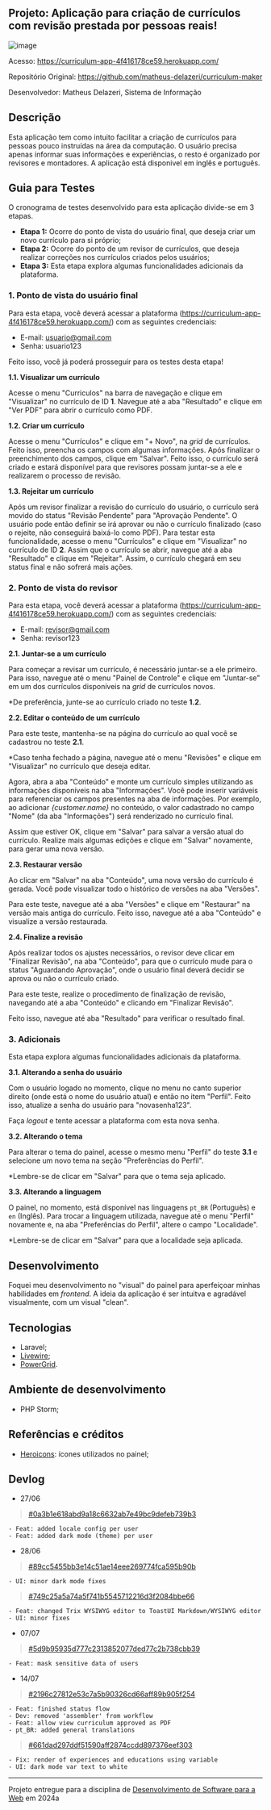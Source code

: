 ## Projeto: Aplicação para criação de currículos com revisão prestada por pessoas reais!

![image](https://github.com/elc1090/project3-2024a-matheus/assets/55641441/c7ddb893-7b05-4123-b0b7-3062d4c9e5a5)

Acesso: https://curriculum-app-4f416178ce59.herokuapp.com/

Repositório Original: https://github.com/matheus-delazeri/curriculum-maker

Desenvolvedor: Matheus Delazeri, Sistema de Informação

## Descrição
Esta aplicação tem como intuito facilitar a criação de currículos para pessoas pouco instruídas na área da computação. O usuário precisa apenas informar suas informações e experiências, o resto é organizado por revisores e montadores.
A aplicação está disponivel em inglês e português.

## Guia para Testes

O cronograma de testes desenvolvido para esta aplicação divide-se em 3 etapas. 
- **Etapa 1:** Ocorre do ponto de vista do usuário final, que deseja criar um novo currículo para si próprio;
- **Etapa 2:** Ocorre do ponto de um revisor de currículos, que deseja realizar correções nos currículos criados pelos usuários;
- **Etapa 3:** Esta etapa explora algumas funcionalidades adicionais da plataforma.

### **1. Ponto de vista do usuário final**

Para esta etapa, você deverá acessar a plataforma (https://curriculum-app-4f416178ce59.herokuapp.com/) com as seguintes credenciais:
- E-mail: usuario@gmail.com
- Senha: usuario123

Feito isso, você já poderá prosseguir para os testes desta etapa!

**1.1. Visualizar um currículo**

Acesse o menu "Curriculos" na barra de navegação e clique em "Visualizar" no currículo de ID **1**. Navegue até a aba "Resultado" e clique em "Ver PDF" para abrir o currículo como PDF.

**1.2. Criar um currículo**

Acesse o menu "Currículos" e clique em "+ Novo", na _grid_ de currículos. Feito isso, preencha os campos com algumas informações. Após finalizar o preenchimento dos campos, clique em "Salvar".
Feito isso, o currículo será criado e estará disponível para que revisores possam juntar-se a ele e realizarem o processo de revisão.

**1.3. Rejeitar um currículo**

Após um revisor finalizar a revisão do currículo do usuário, o currículo será movido do status "Revisão Pendente" para "Aprovação Pendente". O usuário pode então definir se irá aprovar ou não o currículo finalizado (caso o rejeite, não conseguirá baixá-lo como PDF).
Para testar esta funcionalidade, acesse o menu "Currículos" e clique em "Visualizar" no currículo de ID **2**. Assim que o currículo se abrir, navegue até a aba "Resultado" e clique em "Rejeitar". Assim, o currículo chegará em seu status final e não sofrerá mais ações.


### **2. Ponto de vista do revisor**

Para esta etapa, você deverá acessar a plataforma (https://curriculum-app-4f416178ce59.herokuapp.com/) com as seguintes credenciais:
- E-mail: revisor@gmail.com
- Senha: revisor123

**2.1. Juntar-se a um currículo**

Para começar a revisar um currículo, é necessário juntar-se a ele primeiro. Para isso, navegue até o menu "Painel de Controle" e clique em "Juntar-se" em um dos currículos disponíveis na _grid_ de currículos novos.

*De preferência, junte-se ao currículo criado no teste **1.2**.

**2.2. Editar o conteúdo de um currículo**

Para este teste, mantenha-se na página do currículo ao qual você se cadastrou no teste **2.1**.

*Caso tenha fechado a página, navegue até o menu "Revisões" e clique em "Visualizar" no currículo que deseja editar.

Agora, abra a aba "Conteúdo" e monte um currículo simples utilizando as informações disponíveis na aba "Informações". Você pode inserir variáveis para referenciar os campos presentes na aba de informações.
Por exemplo, ao adicionar _{customer.name}_ no conteúdo, o valor cadastrado no campo "Nome" (da aba "Informações") será renderizado no currículo final.

Assim que estiver OK, clique em "Salvar" para salvar a versão atual do currículo. Realize mais algumas edições e clique em "Salvar" novamente, para gerar uma nova versão.

**2.3. Restaurar versão**

Ao clicar em "Salvar" na aba "Conteúdo", uma nova versão do currículo é gerada. Você pode visualizar todo o histórico de versões na aba "Versões". 

Para este teste, navegue até a aba "Versões" e clique em "Restaurar" na versão mais antiga do currículo. Feito isso, navegue até a aba "Conteúdo" e visualize a versão restaurada.

**2.4. Finalize a revisão**

Após realizar todos os ajustes necessários, o revisor deve clicar em "Finalizar Revisão", na aba "Conteúdo", para que o currículo mude para o status "Aguardando Aprovação", onde o usuário final deverá decidir se aprova ou não o currículo criado.

Para este teste, realize o procedimento de finalização de revisão, navegando até a aba "Conteúdo" e clicando em "Finalizar Revisão".

Feito isso, navegue até aba "Resultado" para verificar o resultado final.


### **3. Adicionais**

Esta etapa explora algumas funcionalidades adicionais da plataforma.

**3.1. Alterando a senha do usuário**

Com o usuário logado no momento, clique no menu no canto superior direito (onde está o nome do usuário atual) e então no item "Perfil". Feito isso, atualize a senha do usuário para "novasenha123".

Faça _logout_ e tente acessar a plataforma com esta nova senha.

**3.2. Alterando o tema**

Para alterar o tema do painel, acesse o mesmo menu "Perfil" do teste **3.1** e selecione um novo tema na seção "Preferências do Perfil".

*Lembre-se de clicar em "Salvar" para que o tema seja aplicado.

**3.3. Alterando a linguagem**

O painel, no momento, está disponível nas linguagens `pt_BR` (Português) e `en` (Inglês). Para trocar a linguagem utilizada, navegue até o menu "Perfil" novamente e, na aba "Preferências do Perfil", altere o campo "Localidade".

*Lembre-se de clicar em "Salvar" para que a localidade seja aplicada.

## Desenvolvimento
Foquei meu desenvolvimento no "visual" do painel para aperfeiçoar minhas habilidades em _frontend_. A ideia da aplicação é ser intuitva e agradável visualmente, com um visual "clean".

## Tecnologias
- Laravel;
- [Livewire](https://laravel-livewire.com/);
- [PowerGrid](https://livewire-powergrid.com/).

## Ambiente de desenvolvimento
- PHP Storm;

## Referências e créditos
- [Heroicons](https://heroicons.com/): ícones utilizados no painel;

## Devlog

- 27/06

> [#0a3b1e618abd9a18c6632ab7e49bc9defeb739b3](https://github.com/matheus-delazeri/curriculum-maker/commit/0a3b1e618abd9a18c6632ab7e49bc9defeb739b3)
```
- Feat: added locale config per user
- Feat: added dark mode (theme) per user
```

- 28/06

> [#89cc5455bb3e14c51ae14eee269774fca595b90b](https://github.com/matheus-delazeri/curriculum-maker/commit/89cc5455bb3e14c51ae14eee269774fca595b90b)
```
- UI: minor dark mode fixes
```
> [#749c25a5a74a5f741b5545712216d3f2084bbe66](https://github.com/matheus-delazeri/curriculum-maker/commit/749c25a5a74a5f741b5545712216d3f2084bbe66)
```
- Feat: changed Trix WYSIWYG editor to ToastUI Markdown/WYSIWYG editor
- UI: minor fixes
```

- 07/07

> [#5d9b95935d777c2313852077ded77c2b738cbb39](https://github.com/matheus-delazeri/curriculum-maker/commit/5d9b95935d777c2313852077ded77c2b738cbb39)
```
- Feat: mask sensitive data of users
```

- 14/07

> [#2196c27812e53c7a5b90326cd66aff89b905f254](https://github.com/matheus-delazeri/curriculum-maker/commit/2196c27812e53c7a5b90326cd66aff89b905f254)
```
- Feat: finished status flow
- Dev: removed 'assembler' from workflow
- Feat: allow view curriculum approved as PDF
- pt_BR: added general translations
```
> [#661dad297ddf51590aff2874ccdd897376eef303](https://github.com/matheus-delazeri/curriculum-maker/commit/661dad297ddf51590aff2874ccdd897376eef303)
```
- Fix: render of experiences and educations using variable
- UI: dark mode var text to white
```

---
Projeto entregue para a disciplina de [Desenvolvimento de Software para a Web](http://github.com/andreainfufsm/elc1090-2024a) em 2024a
